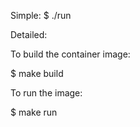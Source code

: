 Simple: $ ./run

Detailed:

To build the container image:

$ make build

To run the image:

$ make run
